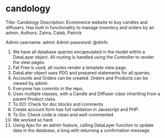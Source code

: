 # candology

Title: Candology
Description: Ecommerce website to buy candles and diffusers. Has built in functionality to manage inventory and orders by an admin.
Authors: Zahra, Caleb, Patrick

Admin username: admin
Admin password: @dm1n

1. We have all database queries encapsulated in the model within a DataLayer object. All routing is handled using the Controller to render the view pages. 
2. Fat Free is used, all routes render a template view page.
3. DataLater object uses PDO and prepared statements for all queries.
4. Accounts and Orders can be created. Orders and Products can be viewed by admin.
5. Everyone has commits in the repo.
6. Uses multiple classes, with a Candle and Diffuser class inheriting from a parent Product class.
7. To DO: Check for doc blocks and comments
8. Create account form has full validation in Javascript and PHP.
9. To Do: Check code is clean and well-commented
10. We worked so hard
11. Using Ajax for an admin feature, calling DataLayer function to update data in the database, a long with returning a confirmation message.
